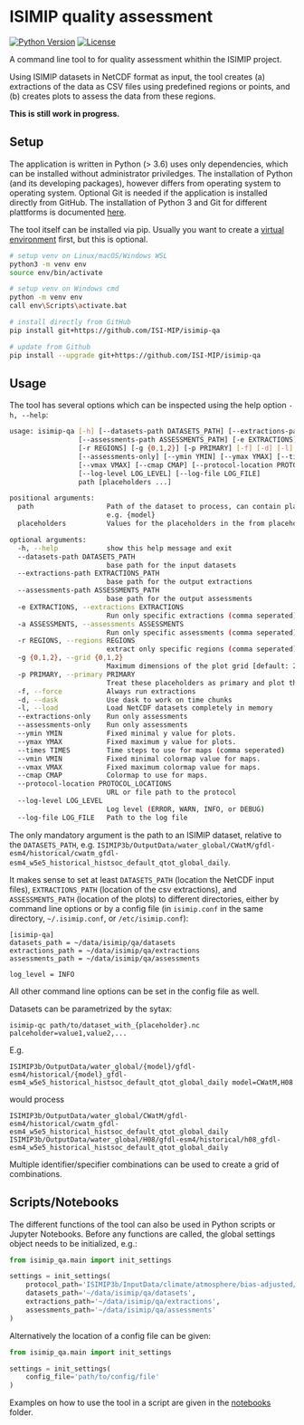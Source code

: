 ISIMIP quality assessment
=========================

[![Python Version](https://img.shields.io/badge/python->=3.8-blue)](https://www.python.org/)
[![License](https://img.shields.io/badge/license-MIT-green)](https://github.com/ISI-MIP/isimip-qc/blob/master/LICENSE)

A command line tool to for quality assessment whithin the ISIMIP project.

Using ISIMIP datasets in NetCDF format as input, the tool creates (a) extractions of the data as CSV files using predefined regions or points, and (b) creates plots to assess the data from these regions.

**This is still work in progress.**


Setup
-----

The application is written in Python (> 3.6) uses only dependencies, which can be installed without administrator priviledges. The installation of Python (and its developing packages), however differs from operating system to operating system. Optional Git is needed if the application is installed directly from GitHub. The installation of Python 3 and Git for different plattforms is documented [here](https://github.com/ISI-MIP/isimip-utils/blob/master/docs/prerequisites.md).

The tool itself can be installed via pip. Usually you want to create a [virtual environment](https://docs.python.org/3/library/venv.html) first, but this is optional.

```bash
# setup venv on Linux/macOS/Windows WSL
python3 -m venv env
source env/bin/activate

# setup venv on Windows cmd
python -m venv env
call env\Scripts\activate.bat

# install directly from GitHub
pip install git+https://github.com/ISI-MIP/isimip-qa

# update from Github
pip install --upgrade git+https://github.com/ISI-MIP/isimip-qa
```

Usage
-----

The tool has several options which can be inspected using the help option `-h, --help`:

```bash
usage: isimip-qa [-h] [--datasets-path DATASETS_PATH] [--extractions-path EXTRACTIONS_PATH]
                 [--assessments-path ASSESSMENTS_PATH] [-e EXTRACTIONS] [-a ASSESSMENTS]
                 [-r REGIONS] [-g {0,1,2}] [-p PRIMARY] [-f] [-d] [-l] [--extractions-only]
                 [--assessments-only] [--ymin YMIN] [--ymax YMAX] [--times TIMES] [--vmin VMIN]
                 [--vmax VMAX] [--cmap CMAP] [--protocol-location PROTOCOL_LOCATIONS]
                 [--log-level LOG_LEVEL] [--log-file LOG_FILE]
                 path [placeholders ...]

positional arguments:
  path                  Path of the dataset to process, can contain placeholders for specifiers,
                        e.g. {model}
  placeholders          Values for the placeholders in the from placeholder=value1,value2,...

optional arguments:
  -h, --help            show this help message and exit
  --datasets-path DATASETS_PATH
                        base path for the input datasets
  --extractions-path EXTRACTIONS_PATH
                        base path for the output extractions
  --assessments-path ASSESSMENTS_PATH
                        base path for the output assessments
  -e EXTRACTIONS, --extractions EXTRACTIONS
                        Run only specific extractions (comma seperated)
  -a ASSESSMENTS, --assessments ASSESSMENTS
                        Run only specific assessments (comma seperated)
  -r REGIONS, --regions REGIONS
                        extract only specific regions (comma seperated)
  -g {0,1,2}, --grid {0,1,2}
                        Maximum dimensions of the plot grid [default: 2]
  -p PRIMARY, --primary PRIMARY
                        Treat these placeholders as primary and plot them in color [default: all]
  -f, --force           Always run extractions
  -d, --dask            Use dask to work on time chunks
  -l, --load            Load NetCDF datasets completely in memory
  --extractions-only    Run only assessments
  --assessments-only    Run only assessments
  --ymin YMIN           Fixed minimal y value for plots.
  --ymax YMAX           Fixed maximum y value for plots.
  --times TIMES         Time steps to use for maps (comma seperated)
  --vmin VMIN           Fixed minimal colormap value for maps.
  --vmax VMAX           Fixed maximum colormap value for maps.
  --cmap CMAP           Colormap to use for maps.
  --protocol-location PROTOCOL_LOCATIONS
                        URL or file path to the protocol
  --log-level LOG_LEVEL
                        Log level (ERROR, WARN, INFO, or DEBUG)
  --log-file LOG_FILE   Path to the log file
```

The only mandatory argument is the path to an ISIMIP dataset, relative to the `DATASETS_PATH`, e.g. `ISIMIP3b/OutputData/water_global/CWatM/gfdl-esm4/historical/cwatm_gfdl-esm4_w5e5_historical_histsoc_default_qtot_global_daily`.

It makes sense to set at least `DATASETS_PATH` (location the NetCDF input files), `EXTRACTIONS_PATH` (location of the csv extractions), and `ASSESSMENTS_PATH` (location of the plots) to different directories, either by command line options or by a config file (in `isimip.conf` in the same directory, `~/.isimip.conf`, or `/etc/isimip.conf`):

```
[isimip-qa]
datasets_path = ~/data/isimip/qa/datasets
extractions_path = ~/data/isimip/qa/extractions
assessments_path = ~/data/isimip/qa/assessments

log_level = INFO
```

All other command line options can be set in the config file as well.

Datasets can be parametrized by the sytax:

```
isimip-qc path/to/dataset_with_{placeholder}.nc palceholder=value1,value2,...
```

E.g.

```
ISIMIP3b/OutputData/water_global/{model}/gfdl-esm4/historical/{model}_gfdl-esm4_w5e5_historical_histsoc_default_qtot_global_daily model=CWatM,H08
```

would process

```
ISIMIP3b/OutputData/water_global/CWatM/gfdl-esm4/historical/cwatm_gfdl-esm4_w5e5_historical_histsoc_default_qtot_global_daily
ISIMIP3b/OutputData/water_global/H08/gfdl-esm4/historical/h08_gfdl-esm4_w5e5_historical_histsoc_default_qtot_global_daily
```

Multiple identifier/specifier combinations can be used to create a grid of combinations.


Scripts/Notebooks
-----------------

The different functions of the tool can also be used in Python scripts or Jupyter Notebooks. Before any functions are called, the global settings object needs to be initialized, e.g.:

```python
from isimip_qa.main import init_settings

settings = init_settings(
    protocol_path='ISIMIP3b/InputData/climate/atmosphere/bias-adjusted/',
    datasets_path='~/data/isimip/qa/datasets',
    extractions_path='~/data/isimip/qa/extractions',
    assessments_path='~/data/isimip/qa/assessments'
)
```

Alternatively the location of a config file can be given:

```python
from isimip_qa.main import init_settings

settings = init_settings(
    config_file='path/to/config/file'
)
```

Examples on how to use the tool in a script are given in the [notebooks](notebooks) folder.

